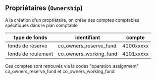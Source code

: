 ## Propriétaires (`Ownership`)

A la création d'un propriétaire, on créée des comptes comptables spécifiques dans le plan comptable 

|type de fonds|identifiant|compte|
|--|--|--|
|fonds de réserve|co_owners_reserve_fund|4100xxxxx|
|fonds de roulement|co_owners_working_fund|4101xxxxx|


Ces comptes sont retrouvés via la codes "operation_assignment" co_owners_reserve_fund et co_owners_working_fund
